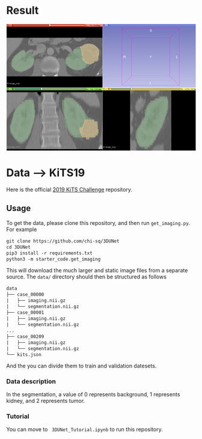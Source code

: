 # Result
![image](result/seg_predict.png)

# Data --> KiTS19

Here is the official [2019 KiTS Challenge](https://kits19.grand-challenge.org) repository.

## Usage

To get the data, please clone this repository, and then run `get_imaging.py`. For example
```text
git clone https://github.com/chi-sq/3DUNet
cd 3DUNet
pip3 install -r requirements.txt
python3 -m starter_code.get_imaging
```
This will download the much larger and static image files from a separate source. The `data/` directory should then be structured as follows

```
data
├── case_00000
|   ├── imaging.nii.gz
|   └── segmentation.nii.gz
├── case_00001
|   ├── imaging.nii.gz
|   └── segmentation.nii.gz
...
├── case_00209
|   ├── imaging.nii.gz
|   └── segmentation.nii.gz
└── kits.json
```
And the you can divide them to train and validation datesets.

###  Data description
In the segmentation, a value of 0 represents background, 1 represents kidney, and 2 represents tumor.

### Tutorial
You can move to ``` 3DUNet_Tutorial.ipynb``` to run this repository.


